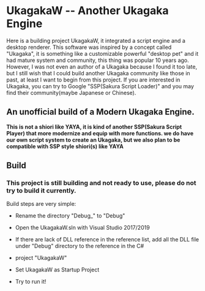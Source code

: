 # UkagakaW -- Another Ukagaka Engine

Here is a building project UkagakaW, it integrated a script engine and a desktop renderer. This software was inspired by a concept called "Ukagaka", it is something like a customizable powerful "desktop pet" and it had mature system and community, this thing was popular 10 years ago. However, I was not even an author of a Ukagaka because I found it too late, but I still wish that I could build another Ukagaka community like those in past, at least I want to begin from this project. If you are interested in Ukagaka, you can try to Google "SSP(Sakura Script Loader)" and you may find their community(maybe Japanese or Chinese).

## An unofficial build of a Modern Ukagaka Engine. 

**This is not a shiori like YAYA, it is kind of another SSP(Sakura Script Player) that more modernize and equip with more functions. we do have our own script system to create an Ukagaka, but we also plan to be compatible with SSP style shiori(s) like YAYA**

## Build

### **This project is still building and not ready to use, please do not try to build it currently.**

Build steps are very simple:

* Rename the directory "Debug_" to "Debug"
  
* Open the UkagakaW.sln with Visual Studio 2017/2019
  
* If there are lack of DLL reference in the reference list, add all the DLL file under "Debug" directory to the reference in the C# 
  
* project "UkagakaW"
  
* Set UkagakaW as Startup Project
  
* Try to run it!